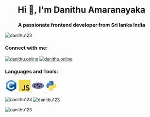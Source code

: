 <h1 align="center">Hi 👋, I'm Danithu Amaranayaka</h1>
<h3 align="center">A passionate frontend developer from Sri lanka India</h3>

<p align="left"> <img src="https://user-images.githubusercontent.com/74038190/225813708-98b745f2-7d22-48cf-9150-083f1b00d6c9.gif" alt="danithu123" /> </p>

<h3 align="left">Connect with me:</h3>
<p align="left">
<a href="https://instagram.com/danithu.online" target="blank"><img align="center" src="https://raw.githubusercontent.com/rahuldkjain/github-profile-readme-generator/master/src/images/icons/Social/instagram.svg" alt="danithu.online" height="30" width="40" /></a>
<a href="https://discord.gg/danithu.online" target="blank"><img align="center" src="https://raw.githubusercontent.com/rahuldkjain/github-profile-readme-generator/master/src/images/icons/Social/discord.svg" alt="danithu.online" height="30" width="40" /></a>
</p>

<h3 align="left">Languages and Tools:</h3>
<p align="left"> <a href="https://www.cprogramming.com/" target="_blank" rel="noreferrer"> <img src="https://raw.githubusercontent.com/devicons/devicon/master/icons/c/c-original.svg" alt="c" width="40" height="40"/> </a> <a href="https://developer.mozilla.org/en-US/docs/Web/JavaScript" target="_blank" rel="noreferrer"> <img src="https://raw.githubusercontent.com/devicons/devicon/master/icons/javascript/javascript-original.svg" alt="javascript" width="40" height="40"/> </a> <a href="https://www.php.net" target="_blank" rel="noreferrer"> <img src="https://raw.githubusercontent.com/devicons/devicon/master/icons/php/php-original.svg" alt="php" width="40" height="40"/> </a> <a href="https://www.python.org" target="_blank" rel="noreferrer"> <img src="https://raw.githubusercontent.com/devicons/devicon/master/icons/python/python-original.svg" alt="python" width="40" height="40"/> </a> </p>

<p><img align="left" src="https://github-readme-stats.vercel.app/api/top-langs?username=danithu123&show_icons=true&locale=en&layout=compact" alt="danithu123" /></p>

<p>&nbsp;<img align="center" src="https://github-readme-stats.vercel.app/api?username=danithu123&show_icons=true&locale=en" alt="danithu123" /></p>

<p><img align="center" src="https://github-readme-streak-stats.herokuapp.com/?user=danithu123&" alt="danithu123" /></p>
